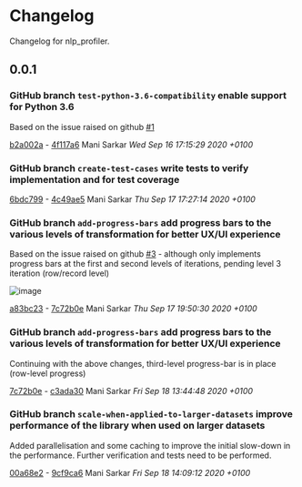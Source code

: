 # Changelog

Changelog for nlp_profiler.

## 0.0.1
### GitHub branch `test-python-3.6-compatibility` enable support for Python 3.6

Based on the issue raised on github [#1](https://github.com/neomatrix369/nlp_profiler/issues/1)

[b2a002a](https://github.com/neomatrix369/nlp_profiler/commit/b2a002a) - [4f117a6](https://github.com/neomatrix369/nlp_profiler/commit/4f117a6) Mani Sarkar _Wed Sep 16 17:15:29 2020 +0100_

### GitHub branch `create-test-cases` write tests to verify implementation and for test coverage

[6bdc799](https://github.com/neomatrix369/nlp_profiler/commit/6bdc799) - [4c49ae5](https://github.com/neomatrix369/nlp_profiler/commit/4c49ae5) Mani Sarkar _Thu Sep 17 17:27:14 2020 +0100_

### GitHub branch `add-progress-bars` add progress bars to the various levels of transformation for better UX/UI experience

Based on the issue raised on github [#3](https://github.com/neomatrix369/nlp_profiler/issues/3) - although only implements progress bars at the first and second levels of iterations, pending level 3 iteration (row/record level)

![image](https://user-images.githubusercontent.com/1570917/93523649-42ed9d80-f92b-11ea-9c08-c45914ca0c20.png)

[a83bc23](https://github.com/neomatrix369/nlp_profiler/commit/a83bc23) - [7c72b0e](https://github.com/neomatrix369/nlp_profiler/commit/7c72b0e) Mani Sarkar _Thu Sep 17 19:50:30 2020 +0100_

### GitHub branch `add-progress-bars` add progress bars to the various levels of transformation for better UX/UI experience

Continuing with the above changes, third-level progress-bar is in place (row-level progress)

[7c72b0e](https://github.com/neomatrix369/nlp_profiler/commit/a83bc23) - [c3ada30](https://github.com/neomatrix369/nlp_profiler/commit/c3ada30) Mani Sarkar _Fri Sep 18 13:44:48 2020 +0100_

### GitHub branch `scale-when-applied-to-larger-datasets` improve performance of the library when used on larger datasets

Added parallelisation and some caching to improve the initial slow-down in the performance.
Further verification and tests need to be performed. 

[00a68e2](https://github.com/neomatrix369/nlp_profiler/commit/00a68e2) - [9cf9ca6](https://github.com/neomatrix369/nlp_profiler/commit/9cf9ca6) Mani Sarkar _Fri Sep 18 14:09:12 2020 +0100_

